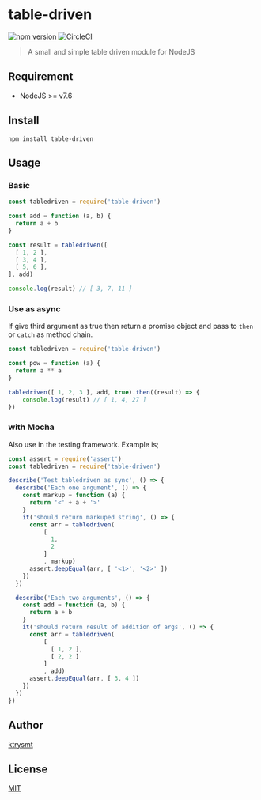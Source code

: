 # table-driven

[![npm version](https://badge.fury.io/js/table-driven.svg)](https://badge.fury.io/js/table-driven)
[![CircleCI](https://circleci.com/gh/ktrysmt/table-driven.svg?style=shield)](https://circleci.com/gh/ktrysmt/table-driven)

> A small and simple table driven module for NodeJS

## Requirement

- NodeJS >= v7.6

## Install

```
npm install table-driven
```

## Usage

### Basic 

```js
const tabledriven = require('table-driven')

const add = function (a, b) {
  return a + b
}

const result = tabledriven([
  [ 1, 2 ],
  [ 3, 4 ],
  [ 5, 6 ],
], add)

console.log(result) // [ 3, 7, 11 ]
```

### Use as async

If give third argument as true then return a promise object and pass to `then` or `catch` as method chain.

```js
const tabledriven = require('table-driven')

const pow = function (a) {
  return a ** a
}

tabledriven([ 1, 2, 3 ], add, true).then((result) => {
    console.log(result) // [ 1, 4, 27 ]
})      
```

### with Mocha

Also use in the testing framework. Example is;

```js
const assert = require('assert')
const tabledriven = require('table-driven')

describe('Test tabledriven as sync', () => {
  describe('Each one argument', () => {
    const markup = function (a) {
      return '<' + a + '>'
    }
    it('should return markuped string', () => {
      const arr = tabledriven(
          [
            1, 
            2
          ]
          , markup)
      assert.deepEqual(arr, [ '<1>', '<2>' ])
    })
  })

  describe('Each two arguments', () => {
    const add = function (a, b) {
      return a + b
    }
    it('should return result of addition of args', () => {
      const arr = tabledriven(
          [ 
            [ 1, 2 ], 
            [ 2, 2 ]
          ]
          , add)
      assert.deepEqual(arr, [ 3, 4 ])
    })
  })
}) 
```

## Author

[ktrysmt](https://twitter.com/ktrysmt)

## License

[MIT](./LICENSE)
